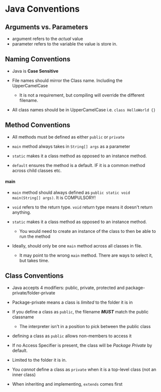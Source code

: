 # Java Conventions

## Arguments vs. Parameters

- argument refers to the *actual* value
- parameter refers to the variable the value is store in.

## Naming Conventions

- Java is **Case Sensitive**

- File names should mirror the Class name. Including the UpperCamelCase
  - It is not a requirement, but compiling will override the different filename.
- All class names should be in UpperCamelCase i.e. `class HelloWorld {}`


## Method Conventions

- All methods must be defined as either `public` or `private`
- `main` method always takes in `String[] args` as a parameter

- `static` makes it a class method as opposed to an instance method.

- `default` ensures the method is a default. IF it is a common method across child classes etc.

#### main
- `main` method should always defined as `public static void main(String[] args)`. It is COMPULSORY!
- `void` refers to the return type. `void` return type means it doesn't return anything.
- `static` makes it a class method as opposed to an instance method.
  - You would need to create an instance of the class to then be able to run the method

- Ideally, should only be one `main` method across all classes in file.
  - It may point to the wrong `main` method. There are ways to select it, but takes time.

## Class Conventions

- Java accepts 4 modifiers: public, private, protected and package-private/folder-private
- Package-private means a class is *limited* to the folder it is in


- If you define a class as `public`, the filename ***MUST*** match the public classname
  - The interpreter isn't in a position to pick between the public class

- defining a class as `public` allows non-members to access it

- If no Access Specifier is present, the class will be *Package Private* by default.
 - Limited to the folder it is in.

- You *cannot* define a class as `private` when it is a top-level class (not an inner class)

- When inheriting and implementing, `extends` comes first
